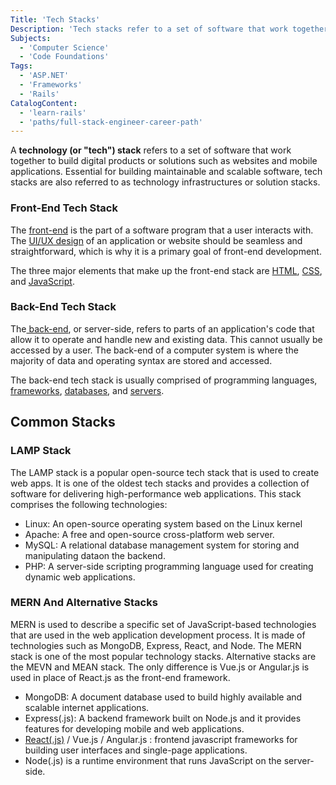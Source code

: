 ```yaml
---
Title: 'Tech Stacks'
Description: 'Tech stacks refer to a set of software that work together to build digital products or solutions such as websites or mobile applications.'
Subjects:
  - 'Computer Science'
  - 'Code Foundations'
Tags:
  - 'ASP.NET'
  - 'Frameworks'
  - 'Rails'
CatalogContent:
  - 'learn-rails'
  - 'paths/full-stack-engineer-career-path'
---
```


A **technology (or "tech") stack** refers to a set of software that work together to build digital products or solutions such as websites and mobile applications. Essential for building maintainable and scalable software, tech stacks are also referred to as technology infrastructures or solution stacks.

### Front-End Tech Stack

The [front-end](https://www.codecademy.com/resources/docs/general/front-end) is the part of a software program that a user interacts with. The [UI/UX design](https://www.codecademy.com/resources/docs/uiux) of an application or website should be seamless and straightforward, which is why it is a primary goal of front-end development.

The three major elements that make up the front-end stack are [HTML](https://www.codecademy.com/resources/docs/html), [CSS](https://www.codecademy.com/resources/docs/css), and [JavaScript](https://www.codecademy.com/resources/docs/javascript).

### Back-End Tech Stack

The[ back-end](https://www.codecademy.com/resources/docs/general/back-end), or server-side, refers to parts of an application's code that allow it to operate and handle new and existing data. This cannot usually be accessed by a user. The back-end of a computer system is where the majority of data and operating syntax are stored and accessed.

The back-end tech stack is usually comprised of programming languages, [frameworks](https://www.codecademy.com/resources/docs/general/framework), [databases](https://www.codecademy.com/resources/docs/general/database), and [servers](https://www.codecademy.com/resources/docs/general/server).

## Common Stacks

### LAMP Stack

The LAMP stack is a popular open-source tech stack that is used to create web apps. It is one of the oldest tech stacks and provides a collection of software for delivering high-performance web applications. This stack comprises the following technologies:

- Linux: An open-source operating system based on the Linux kernel
- Apache: A free and open-source cross-platform web server.
- MySQL: A relational database management system for storing and manipulating dataon the backend.
- PHP: A server-side scripting programming language used for creating dynamic web applications.

### MERN And Alternative Stacks

MERN is used to describe a specific set of JavaScript-based technologies that are used in the web application development process. It is made of technologies such as MongoDB, Express, React, and Node. The MERN stack is one of the most popular technology stacks. Alternative stacks are the MEVN and MEAN stack. The only difference is Vue.js or Angular.js is used in place of React.js as the front-end framework.

- MongoDB: A document database used to build highly available and scalable internet applications.
- Express(.js): A backend framework built on Node.js and it provides features for developing mobile and web applications.
- [React(.js)](https://www.codecademy.com/resources/docs/react) / Vue.js / Angular.js : frontend javascript frameworks for building user interfaces and single-page applications.
- Node(.js) is a runtime environment that runs JavaScript on the server-side.
 